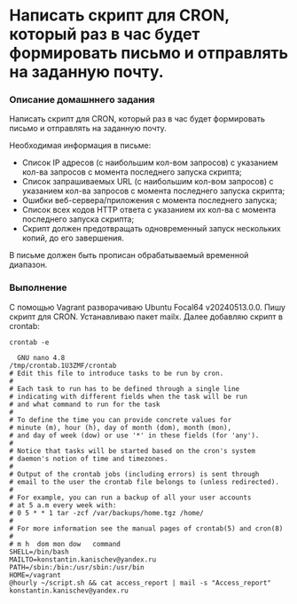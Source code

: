 # ****Написать скрипт для CRON, который раз в час будет формировать письмо и отправлять на заданную почту.**** #

### Описание домашннего задания ###

Написать скрипт для CRON, который раз в час будет формировать письмо и отправлять на заданную почту.

Необходимая информация в письме:

* Список IP адресов (с наибольшим кол-вом запросов) с указанием кол-ва запросов c момента последнего запуска скрипта;
* Список запрашиваемых URL (с наибольшим кол-вом запросов) с указанием кол-ва запросов c момента последнего запуска скрипта;
* Ошибки веб-сервера/приложения c момента последнего запуска;
* Список всех кодов HTTP ответа с указанием их кол-ва с момента последнего запуска скрипта;
* Скрипт должен предотвращать одновременный запуск нескольких копий, до его завершения.

В письме должен быть прописан обрабатываемый временной диапазон.

### Выполнение ###

С помощью Vagrant разворачиваю Ubuntu Focal64 v20240513.0.0. Пишу скрипт для CRON.
Устанавливаю пакет mailx.
Далее добавляю скрипт в crontab:

```
crontab -e
```

```
  GNU nano 4.8                                                                      /tmp/crontab.1U3ZMF/crontab                                                                                
# Edit this file to introduce tasks to be run by cron.
# 
# Each task to run has to be defined through a single line
# indicating with different fields when the task will be run
# and what command to run for the task
# 
# To define the time you can provide concrete values for
# minute (m), hour (h), day of month (dom), month (mon),
# and day of week (dow) or use '*' in these fields (for 'any').
# 
# Notice that tasks will be started based on the cron's system
# daemon's notion of time and timezones.
# 
# Output of the crontab jobs (including errors) is sent through
# email to the user the crontab file belongs to (unless redirected).
# 
# For example, you can run a backup of all your user accounts
# at 5 a.m every week with:
# 0 5 * * 1 tar -zcf /var/backups/home.tgz /home/
# 
# For more information see the manual pages of crontab(5) and cron(8)
# 
# m h  dom mon dow   command
SHELL=/bin/bash
MAILTO=konstantin.kanischev@yandex.ru
PATH=/sbin:/bin:/usr/sbin:/usr/bin
HOME=/vagrant
@hourly ~/script.sh && cat access_report | mail -s "Access_report" konstantin.kanischev@yandex.ru
```

